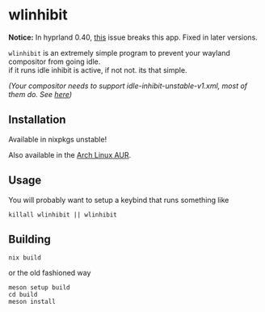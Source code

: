 # wlinhibit

**Notice:** In hyprland 0.40, [this](https://github.com/hyprwm/Hyprland/issues/5878) issue breaks this app.
Fixed in later versions.

`wlinhibit` is an extremely simple program to prevent your wayland compositor from going idle.  
if it runs idle inhibit is active, if not not. its that simple.

_(Your compositor needs to support idle-inhibit-unstable-v1.xml, most of them do. See [here](https://wayland.app/protocols/idle-inhibit-unstable-v1#compositor-support))_

## Installation

Available in nixpkgs unstable!

Also available in the [Arch Linux AUR](https://aur.archlinux.org/packages/wlinhibit). 

## Usage

You will probably want to setup a keybind that runs something like

```
killall wlinhibit || wlinhibit
```

## Building

```
nix build
```

or the old fashioned way

```
meson setup build
cd build
meson install
```
